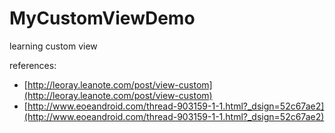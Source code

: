 # MyCustomViewDemo
learning custom view

references:

- [http://leoray.leanote.com/post/view-custom](http://leoray.leanote.com/post/view-custom)
- [http://www.eoeandroid.com/thread-903159-1-1.html?_dsign=52c67ae2](http://www.eoeandroid.com/thread-903159-1-1.html?_dsign=52c67ae2)
